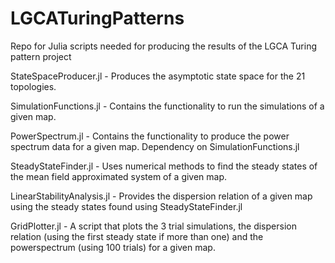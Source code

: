 # LGCATuringPatterns
Repo for Julia scripts needed for producing the results of the LGCA Turing pattern project


StateSpaceProducer.jl - Produces the asymptotic state space for the 21 topologies. 

SimulationFunctions.jl - Contains the functionality to run the simulations of a given map. 

PowerSpectrum.jl - Contains the functionality to produce the power spectrum data for a given map. Dependency on SimulationFunctions.jl 

SteadyStateFinder.jl - Uses numerical methods to find the steady states of the mean field approximated system of a given map.  

LinearStabilityAnalysis.jl - Provides the dispersion relation of a given map using the steady states found using SteadyStateFinder.jl

GridPlotter.jl - A script that plots the 3 trial simulations, the dispersion relation (using the first steady state if more than one) and the powerspectrum (using 100 trials) for a given map. 
